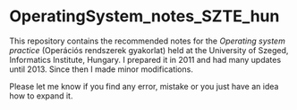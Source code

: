 # OperatingSystem_notes_SZTE_hun

This repository contains the recommended notes for the *Operating system practice* (Operációs rendszerek gyakorlat) held at the University of Szeged, Informatics Institute, Hungary. I prepared it in 2011 and had many updates until 2013. Since then I made minor modifications. 

Please let me know if you find any error, mistake or you just have an idea how to expand it. 
